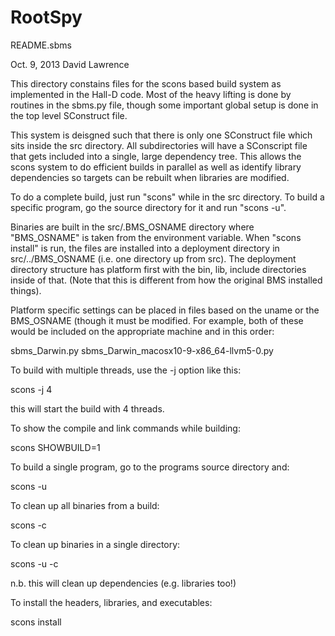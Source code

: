 # RootSpy

README.sbms

Oct. 9, 2013  David Lawrence

This directory constains files for the scons based build
system as implemented in the Hall-D code. Most of the heavy
lifting is done by routines in the sbms.py file, though some
important global setup is done in the top level SConstruct 
file.

This system is deisgned such that there is only one SConstruct
file which sits inside the src directory. All subdirectories
will have a SConscript file that gets included into a single,
large dependency tree. This allows the scons system to do efficient
builds in parallel as well as identify library dependencies
so targets can be rebuilt when libraries are modified.

To do a complete build, just run "scons" while in the src
directory. To build a specific program, go the source directory
for it and run "scons -u".

Binaries are built in the src/.BMS_OSNAME directory where
"BMS_OSNAME" is taken from the environment variable. When
"scons install" is run, the files are installed into a deployment
directory in src/../BMS_OSNAME (i.e. one directory up from src).
The deployment directory structure has platform first with
the bin, lib, include directories inside of that. (Note that
this is different from how the original BMS installed things).

Platform specific settings can be placed in files based on the
uname or the BMS_OSNAME (though it must be modified. For example,
both of these would be included on the appropriate machine and in
this order:

sbms_Darwin.py
sbms_Darwin_macosx10-9-x86_64-llvm5-0.py



To build with multiple threads, use the -j option like this:

scons -j 4

this will start the build with 4 threads.


To show the compile and link commands while building:

scons SHOWBUILD=1


To build a single program, go to the programs source directory and:

scons -u


To clean up all binaries from a build:

scons -c


To clean up binaries in a single directory:

scons -u -c

n.b. this will clean up dependencies (e.g. libraries too!)


To install the headers, libraries, and executables:

scons install
